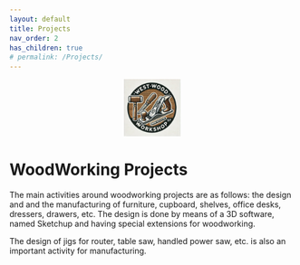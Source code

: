 ```yaml
---
layout: default
title: Projects
nav_order: 2
has_children: true
# permalink: /Projects/
---
```

<p align="center"> <img src="../media/www_logo.png" width="20%" height="20%"/> </p>

# WoodWorking Projects

The main activities around woodworking projects are as follows: the design and
and the manufacturing of furniture, cupboard, shelves, office desks, 
dressers, drawers, etc. The design is done by means of a 3D software, 
named Sketchup and having special extensions for woodworking.

The design of jigs for router, table saw, handled power saw, etc. is 
also an important activity for manufacturing. 